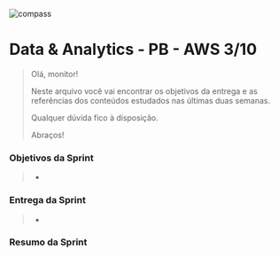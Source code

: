 ![compass](https://vetores.org/d/compass-uol.svg)

# Data & Analytics - PB - AWS 3/10

> Olá, monitor! 
> 
> Neste arquivo você vai encontrar os objetivos da entrega e as referências dos conteúdos estudados nas últimas duas semanas.
> 
> Qualquer dúvida fico à disposição. 
> 
> Abraços!

### Objetivos da Sprint
>
> - 
>
### Entrega da Sprint
>
> - 
>
### Resumo da Sprint
>
> 